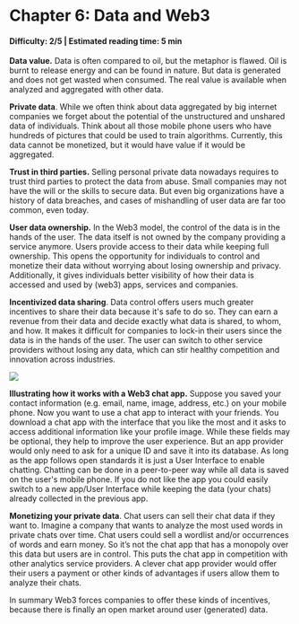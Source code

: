 # Chapter 6: Data and Web3
#### Difficulty: **2/5** \| Estimated reading time: **5 min**

<dialog character="jellyfish">The Web3 space extends the field of possibilities. And by now we start to meet funky new creatures in our diving descent.</dialog>

**Data value.** Data is often compared to oil, but the metaphor is flawed. Oil is burnt to release energy and can be found in nature. But data is generated and does not get wasted when consumed. The real value is available when analyzed and aggregated with other data.

**Private data**. While we often think about data aggregated by big internet companies we forget about the potential of the unstructured and unshared data of individuals. Think about all those mobile phone users who have hundreds of pictures that could be used to train algorithms. Currently, this data cannot be monetized, but it would have value if it would be aggregated.

**Trust in third parties.** Selling personal private data nowadays requires to trust third parties to protect the data from abuse. Small companies may not have the will or the skills to secure data. But even big organizations have a history of data breaches, and cases of mishandling of user data are far too common, even today.

**User data ownership.** In the Web3 model, the control of the data is in the hands of the user. The data itself is not owned by the company providing a service anymore. Users provide access to their data while keeping full ownership. This opens the opportunity for individuals to control and monetize their data without worrying about losing ownership and privacy. Additionally, it gives individuals better visibility of how their data is accessed and used by (web3) apps, services and companies.

**Incentivized data sharing**. Data control offers users much greater incentives to share their data because it's safe to do so. They can earn a revenue from their data and decide exactly what data is shared, to whom, and how. It makes it difficult for companies to lock-in their users since the data is in the hands of the user. The user can switch to other service providers without losing any data, which can stir healthy competition and innovation across industries.

<img src="/images/chapter6_0.png" />

**Illustrating how it works with a Web3 chat app.** Suppose you saved your contact information (e.g. email, name, image, address, etc.) on your mobile phone. Now you want to use a chat app to interact with your friends. You download a chat app with the interface that you like the most and it asks to access additional information like your profile image. While these fields may be optional, they help to improve the user experience. But an app provider would only need to ask for a unique ID and save it into its database. As long as the app follows open standards it is just a User Interface to enable chatting. Chatting can be done in a peer-to-peer way while all data is saved on the user's mobile phone. If you do not like the app you could easily switch to a new app/User Interface while keeping the data (your chats) already collected in the previous app.

**Monetizing your private data**. Chat users can sell their chat data if they want to. Imagine a company that wants to analyze the most used words in private chats over time. Chat users could sell a wordlist and/or occurrences of words and earn money. So it’s not the chat app that has a monopoly over this data but users are in control. This puts the chat app in competition with other analytics service providers.
A clever chat app provider would offer their users a payment or other kinds of advantages if users allow them to analyze their chats.

In summary Web3 forces companies to offer these kinds of incentives, because there is finally an open market around user (generated) data.
